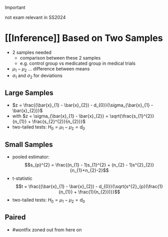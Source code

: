 > [!important]
> not exam relevant in SS2024
# [[Inference]] Based on Two Samples
- 2 samples needed
	- comparison between these 2 samples
	- e.g. control group vs medicated group in medical trials
- $\mu_{1} - \mu_{2}$ ... difference between means
- $\sigma_{1}$ and $\sigma_{2}$ for deviations
## Large Samples
- $z = \frac{(\bar{x}_{1} - \bar{x}_{2}) - d_{0}}{\sigma_{\bar{x}_{1} - \bar{x}_{2}}}$ 
- with $z = \sigma_{\bar{x}_{1} - \bar{x}_{2}} = \sqrt{\frac{s_{1}^{2}}{n_{1}} + \frac{s_{2}^{2}}{n_{2}}}$
- two-tailed tests: $H_{0} = \mu_{1} - \mu_{2} = d_{0}$
## Small Samples
- pooled estimator:
$$s_{p}^{2} = \frac{(n_{1} - 1)s_{1}^{2} + (n_{2} - 1)s^{2}_{2}}{n_{1}+n_{2}-2}$$
- t-statistic
$$t = \frac{(\bar{x}_{1} - \bar{x}_{2}) - d_{0}}{\sqrt{s^{2}_{p}(\frac{1}{n_{1}} + \frac{1}{n_{2}})}}$$
- two-tailed tests: $H_{0} = \mu_{1} - \mu_{2} = d_{0}$
## Paired
- #wontfix zoned out from here on